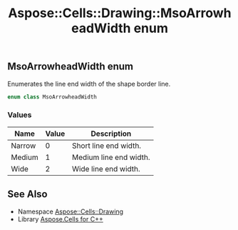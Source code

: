 ﻿---
title: Aspose::Cells::Drawing::MsoArrowheadWidth enum
linktitle: MsoArrowheadWidth
second_title: Aspose.Cells for C++ API Reference
description: 'Aspose::Cells::Drawing::MsoArrowheadWidth enum. Enumerates the line end width of the shape border line in C++.'
type: docs
weight: 9700
url: /cpp/aspose.cells.drawing/msoarrowheadwidth/
---
## MsoArrowheadWidth enum


Enumerates the line end width of the shape border line.

```cpp
enum class MsoArrowheadWidth
```

### Values

| Name | Value | Description |
| --- | --- | --- |
| Narrow | 0 | Short line end width. |
| Medium | 1 | Medium line end width. |
| Wide | 2 | Wide line end width. |

## See Also

* Namespace [Aspose::Cells::Drawing](../)
* Library [Aspose.Cells for C++](../../)
